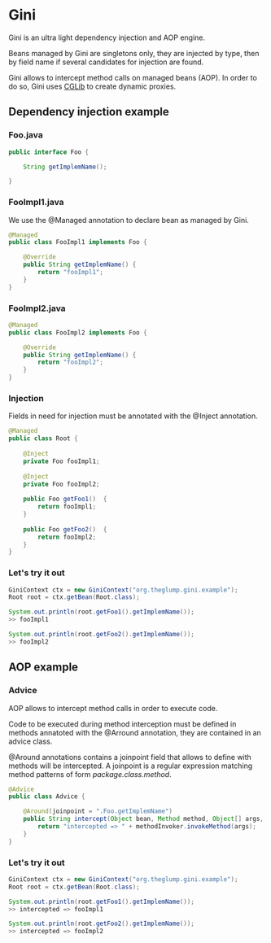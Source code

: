 # Gini

Gini is an ultra light dependency injection and AOP engine.

Beans managed by Gini are singletons only, they are injected by type, then by field name if several candidates for injection are found.

Gini allows to intercept method calls on managed beans (AOP). In order to do so, Gini uses [CGLib](https://github.com/cglib/cglib) to create dynamic proxies.

## Dependency injection example

###  Foo.java

```java
public interface Foo {

	String getImplemName();

}
```
###  FooImpl1.java

We use the @Managed annotation to declare bean as managed by Gini.

```java
@Managed
public class FooImpl1 implements Foo {

	@Override
	public String getImplemName() {
		return "fooImpl1";
	}
}
```

###  FooImpl2.java

```java
@Managed
public class FooImpl2 implements Foo {

	@Override
	public String getImplemName() {
		return "fooImpl2";
	}
}
```

###  Injection

Fields in need for injection must be annotated with the @Inject annotation.

```java
@Managed
public class Root {
	
	@Inject
	private Foo fooImpl1;
	
	@Inject
	private Foo fooImpl2;
	
	public Foo getFoo1()  {
		return fooImpl1;
	}
	
	public Foo getFoo2()  {
		return fooImpl2;
	}
}
```

###  Let's try it out

```java
GiniContext ctx = new GiniContext("org.theglump.gini.example");
Root root = ctx.getBean(Root.class);

System.out.println(root.getFoo1().getImplemName());
>> fooImpl1

System.out.println(root.getFoo2().getImplemName());
>> fooImpl2
```

## AOP example

###  Advice

AOP allows to intercept method calls in order to execute code.

Code to be executed during method interception must be defined in methods annatoted with the @Arround annotation, they are contained in an advice class.

@Around annotations contains a joinpoint field that allows to define with methods will be intercepted. A joinpoint is a regular expression matching method patterns of form *package.class.method*.

```java
@Advice
public class Advice {

	@Around(joinpoint = ".Foo.getImplemName")
	public String intercept(Object bean, Method method, Object[] args, MethodInvoker methodInvoker) {
		return "intercepted => " + methodInvoker.invokeMethod(args);
	}
}
```

###  Let's try it out

```java
GiniContext ctx = new GiniContext("org.theglump.gini.example");
Root root = ctx.getBean(Root.class);

System.out.println(root.getFoo1().getImplemName());
>> intercepted => fooImpl1

System.out.println(root.getFoo2().getImplemName());
>> intercepted => fooImpl2
```
